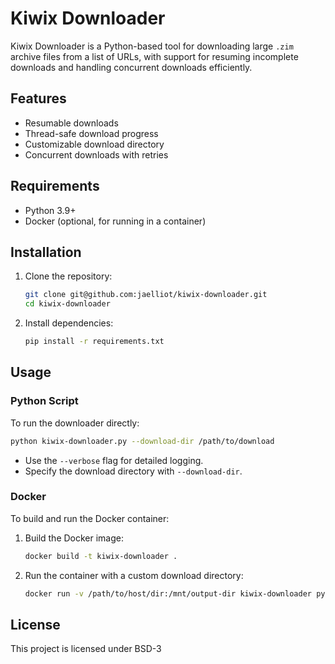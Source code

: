 # Kiwix Downloader

Kiwix Downloader is a Python-based tool for downloading large `.zim` archive files from a list of URLs, with support for resuming incomplete downloads and handling concurrent downloads efficiently.

## Features
- Resumable downloads
- Thread-safe download progress
- Customizable download directory
- Concurrent downloads with retries

## Requirements
- Python 3.9+
- Docker (optional, for running in a container)

## Installation

1. Clone the repository:

   ```bash
   git clone git@github.com:jaelliot/kiwix-downloader.git
   cd kiwix-downloader
   ```

2. Install dependencies:

   ```bash
   pip install -r requirements.txt
   ```

## Usage

### Python Script

To run the downloader directly:

```bash
python kiwix-downloader.py --download-dir /path/to/download
```

- Use the `--verbose` flag for detailed logging.
- Specify the download directory with `--download-dir`.

### Docker

To build and run the Docker container:

1. Build the Docker image:

   ```bash
   docker build -t kiwix-downloader .
   ```

2. Run the container with a custom download directory:

   ```bash
   docker run -v /path/to/host/dir:/mnt/output-dir kiwix-downloader python kiwix-downloader.py --download-dir /mnt/output-dir
   ```

## License
This project is licensed under BSD-3